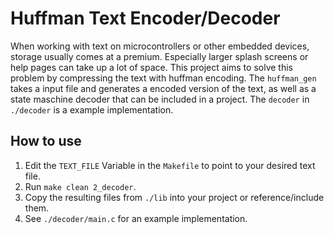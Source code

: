 # Huffman Text Encoder/Decoder
When working with text on microcontrollers or other embedded devices, storage usually comes at a premium. Especially larger splash screens or help pages can take up a lot of space. This project aims to solve this problem by compressing the text with huffman encoding.
The `huffman_gen` takes a input file and generates a encoded version of the text, as well as a state maschine decoder that can be included in a project.
The `decoder` in `./decoder` is a example implementation.

## How to use
1. Edit the `TEXT_FILE` Variable in the `Makefile` to point to your desired text file.
2. Run `make clean 2_decoder`.
3. Copy the resulting files from `./lib` into your project or reference/include them.
4. See `./decoder/main.c` for an example implementation.
